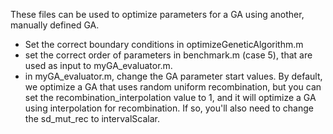 These files can be used to optimize parameters for a GA using another, manually defined GA.
-	Set the correct boundary conditions in optimizeGeneticAlgorithm.m
-	set the correct order of parameters in benchmark.m (case 5), that are used as input to myGA_evaluator.m.
- 	in myGA_evaluator.m, change the GA parameter start values. By default, we optimize a GA that uses random uniform recombination, but you can set the recombination_interpolation value to 1, and it will optimize a GA using interpolation for recombination. If so, you'll also need to change the sd_mut_rec to intervalScalar.

